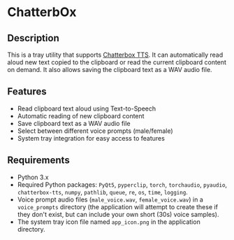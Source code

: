 # ChatterbOx

## Description

This is a tray utility that supports [Chatterbox TTS](https://github.com/resemble-ai/chatterbox). It can automatically read aloud new text copied to the clipboard or read the current clipboard content on demand. It also allows saving the clipboard text as a WAV audio file.

## Features

*   Read clipboard text aloud using Text-to-Speech
*   Automatic reading of new clipboard content
*   Save clipboard text as a WAV audio file
*   Select between different voice prompts (male/female)
*   System tray integration for easy access to features

## Requirements

*   Python 3.x
*   Required Python packages: `PyQt5`, `pyperclip`, `torch`, `torchaudio`, `pyaudio`, `chatterbox-tts`, `numpy`, `pathlib`, `queue`, `re`, `os`, `time`, `logging`.
*   Voice prompt audio files (`male_voice.wav`, `female_voice.wav`) in a `voice_prompts` directory (the application will attempt to create these if they don't exist, but can include your own short (30s) voice samples).
*   The system tray icon file named `app_icon.png` in the application directory.
